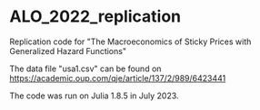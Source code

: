 # ALO_2022_replication
Replication code for "The Macroeconomics of Sticky Prices with Generalized Hazard Functions"

The data file "usa1.csv" can be found on https://academic.oup.com/qje/article/137/2/989/6423441

The code was run on Julia 1.8.5 in July 2023.
